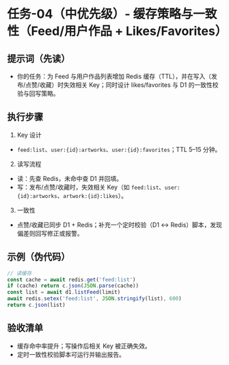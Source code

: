 # 任务-04（中优先级）- 缓存策略与一致性（Feed/用户作品 + Likes/Favorites）

## 提示词（先读）
- 你的任务：为 Feed 与用户作品列表增加 Redis 缓存（TTL），并在写入（发布/点赞/收藏）时失效相关 Key；同时设计 likes/favorites 与 D1 的一致性校验与回写策略。

## 执行步骤
1) Key 设计
- `feed:list`、`user:{id}:artworks`、`user:{id}:favorites`；TTL 5–15 分钟。

2) 读写流程
- 读：先查 Redis，未命中查 D1 并回填。
- 写：发布/点赞/收藏时，失效相关 Key（如 `feed:list`、`user:{id}:artworks`、`artwork:{id}:likes`）。

3) 一致性
- 点赞/收藏已同步 D1 + Redis；补充一个定时校验（D1 ↔ Redis）脚本，发现偏差则回写修正或报警。

## 示例（伪代码）
```ts
// 读缓存
const cache = await redis.get('feed:list')
if (cache) return c.json(JSON.parse(cache))
const list = await d1.listFeed(limit)
await redis.setex('feed:list', JSON.stringify(list), 600)
return c.json(list)
```

## 验收清单
- 缓存命中率提升；写操作后相关 Key 被正确失效。
- 定时一致性校验脚本可运行并输出报告。

